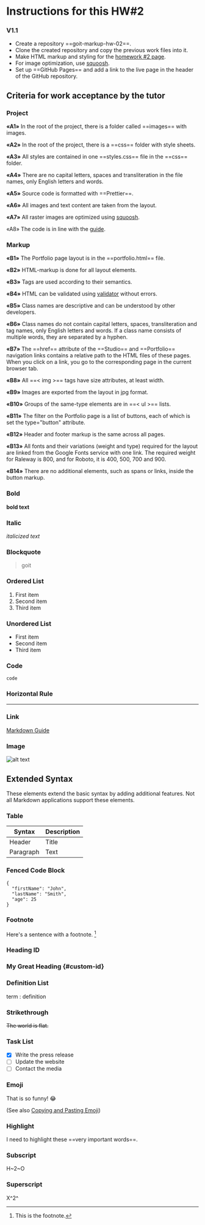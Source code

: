 # Instructions for this HW#2

### V1.1

- Create a repository ==goit-markup-hw-02==.
- Clone the created repository and copy the previous work files into it.
- Make HTML markup and styling for the [homework #2 page](https://www.figma.com/file/B1m2uk25m1eAgroESAuM2g/Web-Studio-(Version-3.0)?node-id=296708%3A626&t=DFWSubf7qGD8icbf-0).
- For image optimization, use [squoosh](https://squoosh.app/).
- Set up ==GitHub Pages== and add a link to the live page in the header of the GitHub repository.

## **Criteria for work acceptance by the tutor**

### Project
**«A1»** In the root of the project, there is a folder called ==images== with images.

**«A2»** In the root of the project, there is a ==css== folder with style sheets.

**«A3»** All styles are contained in one ==styles.css== file in the ==css== folder.

**«A4»** There are no capital letters, spaces and transliteration in the file names, only English letters and words.

**«A5»** Source code is formatted with ==Prettier==.

**«A6»** All images and text content are taken from the layout.

**«A7»** All raster images are optimized using [squoosh](https://squoosh.app/).

«A8» The code is in line with the [guide](https://codeguide.co/).

### Markup
**«B1»** The Portfolio page layout is in the ==portfolio.html== file.

**«B2»** HTML-markup is done for all layout elements.

**«B3»** Tags are used according to their semantics.

**«B4»** HTML can be validated using [validator](http://validator.w3.org/nu/) without errors.

**«B5»** Class names are descriptive and can be understood by other developers.

**«B6»** Class names do not contain capital letters, spaces, transliteration and tag names, only English letters and words. If a class name consists of multiple words, they are separated by a hyphen.

**«B7»** The ==href== attribute of the ==Studio== and ==Portfolio== navigation links contains a relative path to the HTML files of these pages. When you click on a link, you go to the corresponding page in the current browser tab.

**«B8»** All ==< img >== tags have size attributes, at least width.

**«B9»** Images are exported from the layout in jpg format.

**«B10»** Groups of the same-type elements are in ==< ul >== lists.

**«B11»** The filter on the Portfolio page is a list of buttons, each of which is set the type="button" attribute.

**«B12»** Header and footer markup is the same across all pages.

**«B13»** All fonts and their variations (weight and type) required for the layout are linked from the Google Fonts service with one link. The required weight for Raleway is 800, and for Roboto, it is 400, 500, 700 and 900.

**«B14»** There are no additional elements, such as spans or links, inside the button markup.

### Bold

**bold text**

### Italic

*italicized text*

### Blockquote

> goit

### Ordered List

1. First item
2. Second item
3. Third item

### Unordered List

- First item
- Second item
- Third item

### Code

`code`

### Horizontal Rule

---

### Link

[Markdown Guide](https://www.markdownguide.org)

### Image

![alt text](https://www.markdownguide.org/assets/images/tux.png)

## Extended Syntax

These elements extend the basic syntax by adding additional features. Not all Markdown applications support these elements.

### Table

| Syntax | Description |
| ----------- | ----------- |
| Header | Title |
| Paragraph | Text |

### Fenced Code Block

```
{
  "firstName": "John",
  "lastName": "Smith",
  "age": 25
}
```

### Footnote

Here's a sentence with a footnote. [^1]

[^1]: This is the footnote.

### Heading ID

### My Great Heading {#custom-id}

### Definition List

term
: definition

### Strikethrough

~~The world is flat.~~

### Task List

- [x] Write the press release
- [ ] Update the website
- [ ] Contact the media

### Emoji

That is so funny! :joy:

(See also [Copying and Pasting Emoji](https://www.markdownguide.org/extended-syntax/#copying-and-pasting-emoji))

### Highlight

I need to highlight these ==very important words==.

### Subscript

H~2~O

### Superscript

X^2^